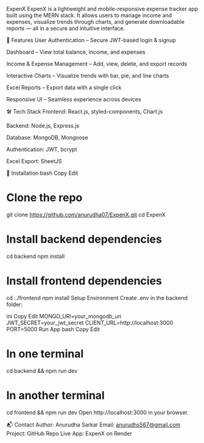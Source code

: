 ExpenX
ExpenX is a lightweight and mobile-responsive expense tracker app built using the MERN stack. It allows users to manage income and expenses, visualize trends through charts, and generate downloadable reports — all in a secure and intuitive interface.

🚀 Features
User Authentication – Secure JWT-based login & signup

Dashboard – View total balance, income, and expenses

Income & Expense Management – Add, view, delete, and export records

Interactive Charts – Visualize trends with bar, pie, and line charts

Excel Reports – Export data with a single click

Responsive UI – Seamless experience across devices

🛠 Tech Stack
Frontend: React.js, styled-components, Chart.js

Backend: Node.js, Express.js

Database: MongoDB, Mongoose

Authentication: JWT, bcrypt

Excel Export: SheetJS

🔧 Installation
bash
Copy
Edit
# Clone the repo
git clone https://github.com/anurudha07/ExpenX.git
cd ExpenX

# Install backend dependencies
cd backend
npm install

# Install frontend dependencies
cd ../frontend
npm install
Setup Environment
Create .env in the backend folder:

ini
Copy
Edit
MONGO_URI=your_mongodb_uri
JWT_SECRET=your_jwt_secret
CLIENT_URL=http://localhost:3000
PORT=5000
Run App
bash
Copy
Edit
# In one terminal
cd backend && npm run dev

# In another terminal
cd frontend && npm run dev
Open http://localhost:3000 in your browser.

📬 Contact
Author: Anurudha Sarkar
Email: anurudhs567@gmail.com
Project: GitHub Repo
Live App: ExpenX on Render
